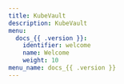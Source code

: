 ```yaml
---
title: KubeVault
description: KubeVault
menu:
  docs_{{ .version }}:
    identifier: welcome
    name: Welcome
    weight: 10
menu_name: docs_{{ .version }}
---
```

